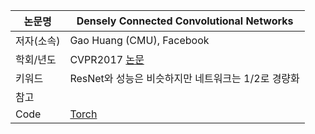 |논문명|Densely Connected Convolutional Networks|
|-|-|
|저자(소속)|Gao Huang (CMU), Facebook|
|학회/년도|CVPR2017 [논문](https://arxiv.org/abs/1608.06993)|
|키워드|ResNet와 성능은 비슷하지만 네트워크는 1/2로 경량화|
|참고||
|Code|[Torch](https://github.com/liuzhuang13/DenseNet)|


